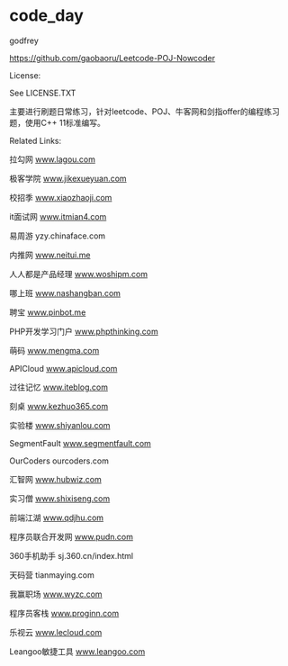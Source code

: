 # code_day

  godfrey

  https://github.com/gaobaoru/Leetcode-POJ-Nowcoder

  License:

  See LICENSE.TXT

  主要进行刷题日常练习，针对leetcode、POJ、牛客网和剑指offer的编程练习题，使用C++ 11标准编写。

  Related Links:
 
  拉勾网 www.lagou.com

  极客学院 www.jikexueyuan.com

  校招季 www.xiaozhaoji.com

  it面试网 www.itmian4.com

  易周游 yzy.chinaface.com

  内推网 www.neitui.me

  人人都是产品经理 www.woshipm.com

  哪上班 www.nashangban.com

  聘宝 www.pinbot.me

  PHP开发学习门户 www.phpthinking.com

  萌码 www.mengma.com

  APICloud www.apicloud.com

  过往记忆 www.iteblog.com

  刻桌 www.kezhuo365.com

  实验楼 www.shiyanlou.com

  SegmentFault www.segmentfault.com

  OurCoders ourcoders.com

  汇智网 www.hubwiz.com

  实习僧 www.shixiseng.com

  前端江湖 www.qdjhu.com

  程序员联合开发网 www.pudn.com

  360手机助手 sj.360.cn/index.html

  天码营 tianmaying.com

  我赢职场 www.wyzc.com

  程序员客栈 www.proginn.com

  乐视云 www.lecloud.com

  Leangoo敏捷工具 www.leangoo.com
